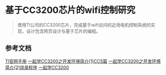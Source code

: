 # 基于CC3200芯片的wifi控制研究

> 使用TI公司的CC3200芯片，完成基于wifi访问的近场电机控制系统的实现，设计包含网页设计与基于芯片的编程。

## 参考文档
[TI官网手册](http://www.ti.com.cn/product/cn/CC3200/technicaldocuments)
[一起学CC3200之开发环境简介(1)CCS篇](https://www.cnblogs.com/hytgab/p/5060059.html)
[一起学CC3200之开发环境简介(2)烧录程序](https://www.cnblogs.com/hytgab/p/5202142.html)
[一起学CC3200](https://blog.csdn.net/hytgab/article/category/3012193)
